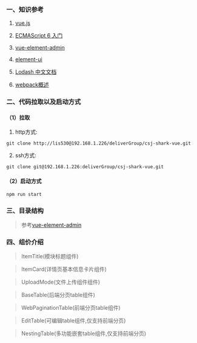 ### 一、知识参考

1. [vue.js](https://cn.vuejs.org/)

2. [ECMAScript 6 入门](http://es6.ruanyifeng.com/)

3. [vue-element-admin](https://panjiachen.github.io/vue-element-admin-site/zh/guide/#%E5%8A%9F%E8%83%BD)

4. [element-ui](http://element-cn.eleme.io/#/zh-CN)

5. [Lodash 中文文档 ](https://www.css88.com/doc/lodash/)

6. [webpack概述 ](https://webpack.css88.com/)

### 二、代码拉取以及启动方式

#### （1）拉取

1. http方式:

```
git clone http://lis530@192.168.1.226/deliverGroup/csj-shark-vue.git

```
2. ssh方式:

```
git clone git@192.168.1.226:deliverGroup/csj-shark-vue.git

```
#### （2）启动方式

```
npm run start

```

### 三、目录结构

> 参考[vue-element-admin](https://panjiachen.github.io/vue-element-admin-site/zh/guide/#%E5%8A%9F%E8%83%BD)

### 四、组价介绍

> ItemTitle(模块标题组件)

> ItemCard(详情页基本信息卡片组件)

> UploadMode(文件上传组件组件)

> BaseTable(后端分页table组件)

> WebPaginationTable(前端分页table组件)

> EditTable(可编辑table组件,仅支持前端分页)

> NestingTable(多功能嵌套table组件,仅支持前端分页)


